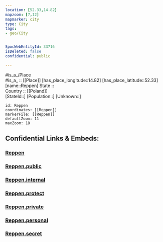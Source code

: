```yaml
---
location: [52.33,14.82] 
mapzoom: [7,12] 
mapmarker: city 
type: City
tags:
- geo/City


SpocWebEntityId: 33716
isDeleted: false
confidential: public

---
```

#is_a_/Place  
#is_a_ :: [[Place]] 
[has_place_longitude::14.82] 
[has_place_latitude::52.33] 
[name::Reppen] 
State ::  
Country :: [[Poland]]  
[StateId::] 
[Population::] 
[Unknown::] 


```leaflet
id: Reppen
coordinates: [[Reppen]] 
markerFile: [[Reppen]] 
defaultZoom: 11 
maxZoom: 18
```


## Confidential Links & Embeds: 

### [Reppen](/_Standards/Earth/Continent/Europe/Europe~East/Poland/Provinces~Poland/Lubusz/City/Reppen.md) 

### [Reppen.public](/_public/Earth/Continent/Europe/Europe~East/Poland/Provinces~Poland/Lubusz/City/Reppen.public.md) 

### [Reppen.internal](/_internal/Earth/Continent/Europe/Europe~East/Poland/Provinces~Poland/Lubusz/City/Reppen.internal.md) 

### [Reppen.protect](/_protect/Earth/Continent/Europe/Europe~East/Poland/Provinces~Poland/Lubusz/City/Reppen.protect.md) 

### [Reppen.private](/_private/Earth/Continent/Europe/Europe~East/Poland/Provinces~Poland/Lubusz/City/Reppen.private.md) 

### [Reppen.personal](/_personal/Earth/Continent/Europe/Europe~East/Poland/Provinces~Poland/Lubusz/City/Reppen.personal.md) 

### [Reppen.secret](/_secret/Earth/Continent/Europe/Europe~East/Poland/Provinces~Poland/Lubusz/City/Reppen.secret.md)

